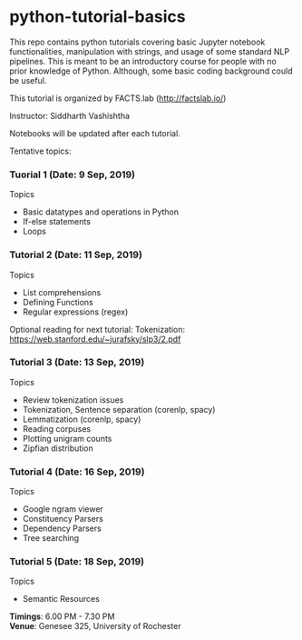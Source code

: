 # python-tutorial-basics
This repo contains python tutorials covering basic Jupyter notebook functionalities, manipulation with strings, and usage of some standard NLP pipelines. This is meant to be an introductory course for people with no prior knowledge of Python. Although, some basic coding background could be useful.  

This tutorial is organized by FACTS.lab (http://factslab.io/)

Instructor: Siddharth Vashishtha

Notebooks will be updated after each tutorial.

Tentative topics:

### Tuorial 1 (Date: 9 Sep, 2019)
Topics
- Basic datatypes and operations in Python
- If-else statements
- Loops 


### Tutorial 2 (Date: 11 Sep, 2019)
Topics

- List comprehensions
- Defining Functions
- Regular expressions (regex) 

Optional reading for next tutorial:
Tokenization: https://web.stanford.edu/~jurafsky/slp3/2.pdf

### Tutorial 3 (Date: 13 Sep, 2019)
Topics
- Review tokenization issues
- Tokenization, Sentence separation (corenlp, spacy)
- Lemmatization (corenlp, spacy)
- Reading corpuses
- Plotting unigram counts 
- Zipfian distribution   

### Tutorial 4 (Date: 16 Sep, 2019)
Topics
- Google ngram viewer
- Constituency Parsers
- Dependency Parsers
- Tree searching

### Tutorial 5 (Date: 18 Sep, 2019)
Topics
- Semantic Resources
  

**Timings**: 6.00 PM - 7.30 PM  
**Venue**: Genesee 325, University of Rochester
